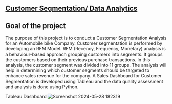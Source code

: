 ## [Customer Segmentation/ Data Analytics](https://rushikeshpatil23.github.io/Customer-Segmentation-Data-analytics/)

## Goal of the project

The purpose of this project is to conduct a Customer Segmentation Analysis for an Automobile bike Company. Customer segmentation is performed by developing an RFM Model. RFM (Recency, Frequency, Monetary) analysis is a behaviour-based approach grouping customers into segments. It groups the customers based on their previous purchase transactions. In this analysis, the customer segment was divided into 11 groups. The analysis will help in determining which customer segments should be targeted to enhance sales revenue for the company. A Sales Dashboard for Customer Segmentation is developed using Tableau and the data quality assessment and analysis is done using Python.

Tableau Dashboard
![Screenshot 2024-05-28 182319](https://github.com/RushikeshPatil23/Customer-Segmentation-Data-analytics/assets/169757781/b5094e17-025d-4aa8-bd7e-2a15a664b2cb)

